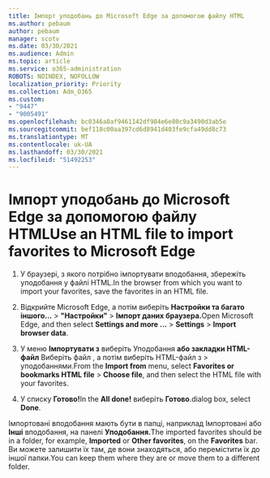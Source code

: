 ```yaml
---
title: Імпорт уподобань до Microsoft Edge за допомогою файлу HTML
ms.author: pebaum
author: pebaum
manager: scotv
ms.date: 03/30/2021
ms.audience: Admin
ms.topic: article
ms.service: o365-administration
ROBOTS: NOINDEX, NOFOLLOW
localization_priority: Priority
ms.collection: Adm_O365
ms.custom:
- "9447"
- "9005491"
ms.openlocfilehash: bc0346a8af9461142df984e6e80c9a3490d3ab5e
ms.sourcegitcommit: bef118c00aa397cd6d8941d403fe9cfa49dd8c73
ms.translationtype: MT
ms.contentlocale: uk-UA
ms.lasthandoff: 03/30/2021
ms.locfileid: "51492253"
---
```

# <a name="use-an-html-file-to-import-favorites-to-microsoft-edge"></a><span data-ttu-id="468fd-102">Імпорт уподобань до Microsoft Edge за допомогою файлу HTML</span><span class="sxs-lookup"><span data-stu-id="468fd-102">Use an HTML file to import favorites to Microsoft Edge</span></span>

1. <span data-ttu-id="468fd-103">У браузері, з якого потрібно імпортувати вподобання, збережіть уподобання у файлі HTML.</span><span class="sxs-lookup"><span data-stu-id="468fd-103">In the browser from which you want to import your favorites, save the favorites in an HTML file.</span></span>

1. <span data-ttu-id="468fd-104">Відкрийте Microsoft Edge, а потім виберіть **Настройки та багато іншого...**  >  **"Настройки"**  >  **Імпорт даних браузера.**</span><span class="sxs-lookup"><span data-stu-id="468fd-104">Open Microsoft Edge, and then select **Settings and more ...** > **Settings** > **Import browser data**.</span></span>

1. <span data-ttu-id="468fd-105">У меню **Імпортувати з** виберіть Уподобання **або закладки HTML-файл** Виберіть файл , а потім виберіть HTML-файл з  >  уподобаннями.</span><span class="sxs-lookup"><span data-stu-id="468fd-105">From the **Import from** menu, select **Favorites or bookmarks HTML file** > **Choose file**, and then select the HTML file with your favorites.</span></span>

1. <span data-ttu-id="468fd-106">У списку **Готово!**</span><span class="sxs-lookup"><span data-stu-id="468fd-106">In the **All done!**</span></span> <span data-ttu-id="468fd-107">виберіть **Готово**.</span><span class="sxs-lookup"><span data-stu-id="468fd-107">dialog box, select **Done**.</span></span>

<span data-ttu-id="468fd-108">Імпортовані вподобання мають бути в  папці, наприклад Імпортовані або **Інші** вподобання, на панелі **Уподобання.**</span><span class="sxs-lookup"><span data-stu-id="468fd-108">The imported favorites should be in a folder, for example, **Imported** or **Other favorites**, on the **Favorites** bar.</span></span> <span data-ttu-id="468fd-109">Ви можете залишити їх там, де вони знаходяться, або перемістити їх до іншої папки.</span><span class="sxs-lookup"><span data-stu-id="468fd-109">You can keep them where they are or move them to a different folder.</span></span>